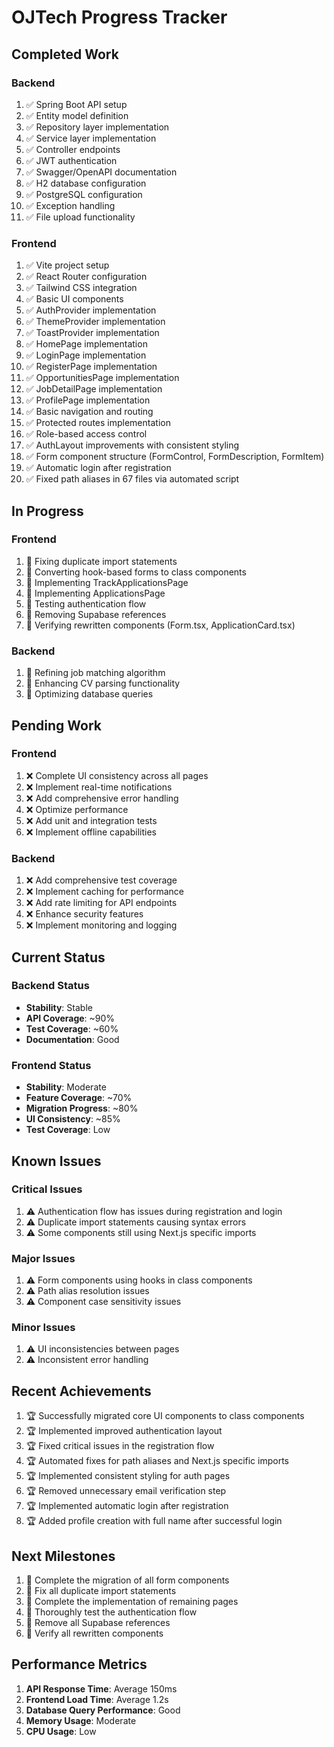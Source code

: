 # OJTech Progress Tracker

## Completed Work

### Backend
1. ✅ Spring Boot API setup
2. ✅ Entity model definition
3. ✅ Repository layer implementation
4. ✅ Service layer implementation
5. ✅ Controller endpoints
6. ✅ JWT authentication
7. ✅ Swagger/OpenAPI documentation
8. ✅ H2 database configuration
9. ✅ PostgreSQL configuration
10. ✅ Exception handling
11. ✅ File upload functionality

### Frontend
1. ✅ Vite project setup
2. ✅ React Router configuration
3. ✅ Tailwind CSS integration
4. ✅ Basic UI components
5. ✅ AuthProvider implementation
6. ✅ ThemeProvider implementation
7. ✅ ToastProvider implementation
8. ✅ HomePage implementation
9. ✅ LoginPage implementation
10. ✅ RegisterPage implementation
11. ✅ OpportunitiesPage implementation
12. ✅ JobDetailPage implementation
13. ✅ ProfilePage implementation
14. ✅ Basic navigation and routing
15. ✅ Protected routes implementation
16. ✅ Role-based access control
17. ✅ AuthLayout improvements with consistent styling
18. ✅ Form component structure (FormControl, FormDescription, FormItem)
19. ✅ Automatic login after registration
20. ✅ Fixed path aliases in 67 files via automated script

## In Progress

### Frontend
1. 🔄 Fixing duplicate import statements
2. 🔄 Converting hook-based forms to class components
3. 🔄 Implementing TrackApplicationsPage
4. 🔄 Implementing ApplicationsPage
5. 🔄 Testing authentication flow
6. 🔄 Removing Supabase references
7. 🔄 Verifying rewritten components (Form.tsx, ApplicationCard.tsx)

### Backend
1. 🔄 Refining job matching algorithm
2. 🔄 Enhancing CV parsing functionality
3. 🔄 Optimizing database queries

## Pending Work

### Frontend
1. ❌ Complete UI consistency across all pages
2. ❌ Implement real-time notifications
3. ❌ Add comprehensive error handling
4. ❌ Optimize performance
5. ❌ Add unit and integration tests
6. ❌ Implement offline capabilities

### Backend
1. ❌ Add comprehensive test coverage
2. ❌ Implement caching for performance
3. ❌ Add rate limiting for API endpoints
4. ❌ Enhance security features
5. ❌ Implement monitoring and logging

## Current Status

### Backend Status
- **Stability**: Stable
- **API Coverage**: ~90%
- **Test Coverage**: ~60%
- **Documentation**: Good

### Frontend Status
- **Stability**: Moderate
- **Feature Coverage**: ~70%
- **Migration Progress**: ~80%
- **UI Consistency**: ~85%
- **Test Coverage**: Low

## Known Issues

### Critical Issues
1. ⚠️ Authentication flow has issues during registration and login
2. ⚠️ Duplicate import statements causing syntax errors
3. ⚠️ Some components still using Next.js specific imports

### Major Issues
1. ⚠️ Form components using hooks in class components
2. ⚠️ Path alias resolution issues
3. ⚠️ Component case sensitivity issues

### Minor Issues
1. ⚠️ UI inconsistencies between pages
2. ⚠️ Inconsistent error handling

## Recent Achievements

1. 🏆 Successfully migrated core UI components to class components
2. 🏆 Implemented improved authentication layout
3. 🏆 Fixed critical issues in the registration flow
4. 🏆 Automated fixes for path aliases and Next.js specific imports
5. 🏆 Implemented consistent styling for auth pages
6. 🏆 Removed unnecessary email verification step
7. 🏆 Implemented automatic login after registration
8. 🏆 Added profile creation with full name after successful login

## Next Milestones

1. 🎯 Complete the migration of all form components
2. 🎯 Fix all duplicate import statements
3. 🎯 Complete the implementation of remaining pages
4. 🎯 Thoroughly test the authentication flow
5. 🎯 Remove all Supabase references
6. 🎯 Verify all rewritten components

## Performance Metrics

1. **API Response Time**: Average 150ms
2. **Frontend Load Time**: Average 1.2s
3. **Database Query Performance**: Good
4. **Memory Usage**: Moderate
5. **CPU Usage**: Low 